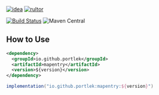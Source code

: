 [![idea](https://www.elegantobjects.org/intellij-idea.svg)](https://www.jetbrains.com/idea/)
[![rultor](https://www.rultor.com/b/yegor256/rultor)](https://www.rultor.com/p/portlek/mapentry)

[![Build Status](https://travis-ci.com/portlek/mapentry.svg?branch=master)](https://travis-ci.com/portlek/mapentry)
![Maven Central](https://img.shields.io/maven-central/v/io.github.portlek/mapentry?label=version)
## How to Use
```xml
<dependency>
  <groupId>io.github.portlek</groupId>
  <artifactId>mapentry</artifactId>
  <version>${version}</version>
</dependency>
```
```gradle
implementation("io.github.portlek:mapentry:${version}")
```
